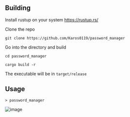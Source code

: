 ## Building

Install rustup on your system https://rustup.rs/

Clone the repo

```git clone https://github.com/Karos0119/password_manager```

Go into the directory and build

```cd password_manager```

```cargo build -r```


The executable will be in ```target/release```

## Usage

```> password_manager```

![image](https://github.com/Karos0119/password_manager/assets/82679056/1a2d5676-c5a2-4c57-8724-13da269f0db8)
